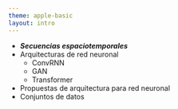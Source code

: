 ```yaml
---
theme: apple-basic
layout: intro
---
```


<BarTop title="Agenda" />

* ***Secuencias espaciotemporales***
* Arquitecturas de red neuronal
    * ConvRNN
    * GAN
    * Transformer
* Propuestas de arquitectura para red neuronal
* Conjuntos de datos

<BarBottom />

